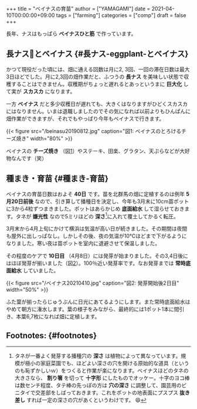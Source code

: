 +++
title = "ベイナスの育苗"
author = ["YAMAGAMI"]
date = 2021-04-10T00:00:00+09:00
tags = ["farming"]
categories = ["comp"]
draft = false
+++

長年、ナスはもっぱら **ベイナスひと筋** で作っています。


## 長ナス:eggplant:とベイナス {#長ナス-eggplant-とベイナス}

かつて現役だった頃には、畑に通える回数は月に2, 3回、一回の滞在日数は最大3日ほどでした。月に2,3回の畑作業だと、ふつうの **長ナス** を美味しい状態で収穫することはできません。収穫期がちょっと遅れるとあっというまに **巨大化** して実が **スカスカ** になります。

一方 **ベイナス** だと多少収穫日が遅れても、大きくはなりますがひどくスカスカにはなりません。いまは退職しましたのでその気になれば以前よりもひんぱんに畑作業ができますが、それでもやっぱり今年もベイナスで行きます。

<a id="orgf60cee5"></a>

{{< figure src="/beinasu20190812.jpg" caption="&#22259;1:  ベイナスのとろけるチーズ焼き" width="80%" >}}

ベイナスの **チーズ焼き** （図[1](#orgf60cee5)）やステーキ、田楽、グラタン、天ぷらなどが大好物なんです（笑）


## 種まき・育苗 {#種まき-育苗}

ベイナスの育苗日数はおよそ **40日** です。苗を北群馬の畑に定植するのは例年 **5月20日前後** なので、引き算して播種日を決定し、今年も3月末に10cm苗ポットに3から4粒ずつまきました。ポットはあらかじめ **底面給水** して湿らせておきます。タネが **嫌光性** なので5ミリほどの **深さ**[^fn:1]に入れて覆土してかるく転圧。

3月末から4月上旬にかけて横浜は気温が高い日が続きました。その期間は夜間も屋外に出しっぱなし。しかしその後、夜の気温が10℃ほどまで下がるようになりました。寒い夜は苗ポットを室内に退避させて保温しました。

その程度のケアで **10日目** （4月8日）には発芽が始まりました。その3,4日後にはほぼ発芽が揃いました（図[2](#orgb46f03f)）。100％近い発芽率です。なお発芽までは **常時底面給水** していました。

<a id="orgb46f03f"></a>

{{< figure src="/ベイナス20210410.jpg" caption="&#22259;2:  発芽開始後2日目" width="50%" >}}

ふた葉が揃ったらじゅうぶんに日光にあてるようにします。また常時底面給水はやめて朝方に潅水します。葉の様子をみながら、最終的には1ポット1本に間引き、本葉6,7枚になれば畑に定植します。


## Footnotes: {#footnotes}

[^fn:1]: タネが一番よく発芽する播種穴の **深さ** は植物によって異なっています。規模が極小の家庭菜園でも、ほどよい深さの穴を開ける原始的な道具（というのも恥ずかしいｗ）をつくると作業が楽になります。ベイナスほどのタネの大きさなら、 **割り箸** を切って **十字形** にしたものでオッケー。十字のヨコ棒は数センチ程度、タテ棒の先っぽの方は **穴の深さ** に調整して、園芸用のビニタイで交差部をしばっておきます。これをポットの地表面にプスプス **抜き差し** すれば一定の深さの穴があくというわけです。 :smile: